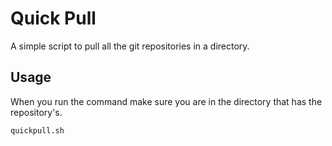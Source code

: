 # Quick Pull

A simple script to pull all the git repositories in a directory. 

## Usage

When you run the command make sure you are in the directory that has the repository's.

```
quickpull.sh
```